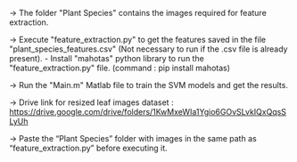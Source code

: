 -> The folder "Plant Species" contains the images required for feature extraction.

-> Execute "feature_extraction.py" to get the features saved in the file "plant_species_features.csv" (Not necessary
   to run if the .csv file is already present).
	- Install "mahotas" python library to run the "feature_extraction.py" file. (command : pip install mahotas)

-> Run the "Main.m" Matlab file to train the SVM models and get the results.

-> Drive link for resized leaf images dataset :  https://drive.google.com/drive/folders/1KwMxeWIa1Ygio6GOvSLvkIQxQqsSLyUh

-> Paste the “Plant Species” folder with images in the same path as “feature_extraction.py” before executing it.
